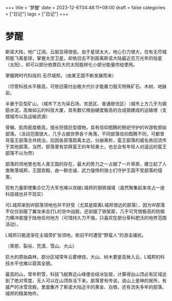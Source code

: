 +++
title = '梦醒'
date = 2023-12-6T04:48:11+08:00
draft = false
categories = ["日记"]
tags = ["日记"]
+++


# 梦醒

斯诺大陆，地广辽阔，云层显得很低。由于星球太大，地心引力很大，仅有无尽城邦能飞离星球，掌握太空卫星，却依旧去不到距离斯诺大陆最近百万光年的恒星（太阳），却可以部分依靠巨大的太阳能转化小部分能量供给使用。




掌握跨时代科技的 无尽城邦。（由某王国不断发展而来）

（尽管科技水平极高，可依旧需付出极大代价才能暴力毁灭特殊矿石、木树、地脉岩。

半悬于巨型矿山，（城市下方为采石场、贫民区、普通居住区）（城市上方几乎为钢筋水泥，高耸如云的科技大厦，具有数亿根由硬度极高的合成钢建成的运输塔（支撑城市以及运输资源）



 

骨骼、肌肉密度极高，擅长狩猎巨型猎物，具有信仰图腾的祭祀守护的W游牧原始部落。（活动范围很大，几乎占据世界各个角落，不同部落信仰图腾不同，可都曾背蛮王部落合并统治，后因各部落距离太远，分崩离析，蛮王部落的威名依旧流传于其他部落，当然，部落里有崇拜蛮王的年轻勇士，也总会有年轻人对遥远的蛮王部落不以为然）

部落的领地里也有人类王国的存在，最大的势力之一占据了一片草原，建立起了人类聚落城邦，王国宫殿，由一群忠诚、武力强悍的骑士们守护王国不受部落的侵害。




现有力量即使集合亿万大军也难以攻破L城邦的钢铁城墙（虽然聚集起来攻占一座科技城也并不现实）

可L城邦来到W部落领地也并不好受（尤其是距离L城邦很远的部落），因为W部落不仅仅驯服了翼龙来击打L的空中战舰，还驯服了铁架犀，几乎可凭借极高的防御力横冲直撞于陆地任何地方（可惜持久力不强，只喜欢在部分草料肥沃的地界范围活动）。

L城邦只能逐渐在主城旁扩张领地，依旧不时遭受“野蛮人”的游击骚扰。

（草原、裂谷、荒漠、雪山、大山）




巨大的原始森林，部分区域常年云雾缭绕，大山、树木更是高耸入云，L城邦的科技水平也难以窥其全貌。




最高的山，常年积雪，科技飞艇靠近山峰便会结冰坠毁，计算得出山顶必有区域达到了绝对零度，无人可以在山顶存活下来。部落曾有传说，说山上是神的居所，有威严的冰雪宫殿，里面集齐了斯诺大陆近半的黄金、白银，还有流失多年的部落、城邦的精美物件。